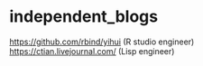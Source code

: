 # independent_blogs

https://github.com/rbind/yihui (R studio engineer)
https://ctian.livejournal.com/ (Lisp engineer)


